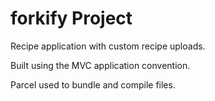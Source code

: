 # forkify Project

Recipe application with custom recipe uploads.

Built using the MVC application convention.

Parcel used to bundle and compile files.

